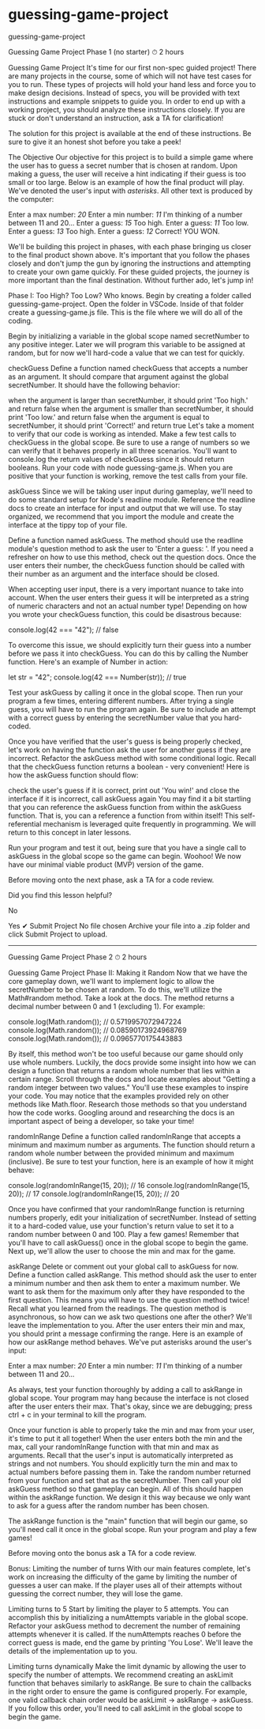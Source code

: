 # guessing-game-project
guessing-game-project





Guessing Game Project Phase 1 (no starter)
⏱ 2 hours

Guessing Game Project
It's time for our first non-spec guided project! There are many projects in the course, some of which will not have test cases for you to run. These types of projects will hold your hand less and force you to make design decisions. Instead of specs, you will be provided with text instructions and example snippets to guide you. In order to end up with a working project, you should analyze these instructions closely. If you are stuck or don't understand an instruction, ask a TA for clarification!

The solution for this project is available at the end of these instructions. Be sure to give it an honest shot before you take a peek!

The Objective
Our objective for this project is to build a simple game where the user has to guess a secret number that is chosen at random. Upon making a guess, the user will receive a hint indicating if their guess is too small or too large. Below is an example of how the final product will play. We've denoted the user's input with *asterisks*. All other text is produced by the computer:

Enter a max number: *20*
Enter a min number: *11*
I'm thinking of a number between 11 and 20...
Enter a guess: *15*
Too high.
Enter a guess: *11*
Too low.
Enter a guess: *13*
Too high.
Enter a guess: *12*
Correct!
YOU WON.

We'll be building this project in phases, with each phase bringing us closer to the final product shown above. It's important that you follow the phases closely and don't jump the gun by ignoring the instructions and attempting to create your own game quickly. For these guided projects, the journey is more important than the final destination. Without further ado, let's jump in!

Phase I: Too High? Too Low? Who knows.
Begin by creating a folder called guessing-game-project. Open the folder in VSCode. Inside of that folder create a guessing-game.js file. This is the file where we will do all of the coding.

Begin by initializing a variable in the global scope named secretNumber to any positive integer. Later we will program this variable to be assigned at random, but for now we'll hard-code a value that we can test for quickly.

checkGuess
Define a function named checkGuess that accepts a number as an argument. It should compare that argument against the global secretNumber. It should have the following behavior:

when the argument is larger than secretNumber, it should print 'Too high.' and return false
when the argument is smaller than secretNumber, it should print 'Too low.' and return false
when the argument is equal to secretNumber, it should print 'Correct!' and return true
Let's take a moment to verify that our code is working as intended. Make a few test calls to checkGuess in the global scope. Be sure to use a range of numbers so we can verify that it behaves properly in all three scenarios. You'll want to console.log the return values of checkGuess since it should return booleans. Run your code with node guessing-game.js. When you are positive that your function is working, remove the test calls from your file.

askGuess
Since we will be taking user input during gameplay, we'll need to do some standard setup for Node's readline module. Reference the readline docs to create an interface for input and output that we will use. To stay organized, we recommend that you import the module and create the interface at the tippy top of your file.

Define a function named askGuess. The method should use the readline module's question method to ask the user to 'Enter a guess: '. If you need a refresher on how to use this method, check out the question docs. Once the user enters their number, the checkGuess function should be called with their number as an argument and the interface should be closed.

When accepting user input, there is a very important nuance to take into account. When the user enters their guess it will be interpreted as a string of numeric characters and not an actual number type! Depending on how you wrote your checkGuess function, this could be disastrous because:

console.log(42 === "42"); // false

To overcome this issue, we should explicitly turn their guess into a number before we pass it into checkGuess. You can do this by calling the Number function. Here's an example of Number in action:

let str = "42";
console.log(42 === Number(str)); // true

Test your askGuess by calling it once in the global scope. Then run your program a few times, entering different numbers. After trying a single guess, you will have to run the program again. Be sure to include an attempt with a correct guess by entering the secretNumber value that you hard-coded.

Once you have verified that the user's guess is being properly checked, let's work on having the function ask the user for another guess if they are incorrect. Refactor the askGuess method with some conditional logic. Recall that the checkGuess function returns a boolean - very convenient! Here is how the askGuess function should flow:

check the user's guess
if it is correct, print out 'You win!' and close the interface
if it is incorrect, call askGuess again
You may find it a bit startling that you can reference the askGuess function from within the askGuess function. That is, you can a reference a function from within itself! This self-referential mechanism is leveraged quite frequently in programming. We will return to this concept in later lessons.

Run your program and test it out, being sure that you have a single call to askGuess in the global scope so the game can begin. Woohoo! We now have our minimal viable product (MVP) version of the game.

Before moving onto the next phase, ask a TA for a code review.

Did you find this lesson helpful?

No

Yes
✔︎ Submit Project
No file chosen
Archive your file into a .zip folder and click Submit Project to upload.





******************************************************************************************************************************************************





Guessing Game Project Phase 2
⏱ 2 hours

Guessing Game Project
Phase II: Making it Random
Now that we have the core gameplay down, we'll want to implement logic to allow the secretNumber to be chosen at random. To do this, we'll utilize the Math#random method. Take a look at the docs. The method returns a decimal number between 0 and 1 (excluding 1). For example:

console.log(Math.random()); // 0.5719957072947224
console.log(Math.random()); // 0.08590173924968769
console.log(Math.random()); // 0.0965770175443883

By itself, this method won't be too useful because our game should only use whole numbers. Luckily, the docs provide some insight into how we can design a function that returns a random whole number that lies within a certain range. Scroll through the docs and locate examples about "Getting a random integer between two values." You'll use these examples to inspire your code. You may notice that the examples provided rely on other methods like Math.floor. Research those methods so that you understand how the code works. Googling around and researching the docs is an important aspect of being a developer, so take your time!

randomInRange
Define a function called randomInRange that accepts a minimum and maximum number as arguments. The function should return a random whole number between the provided minimum and maximum (inclusive). Be sure to test your function, here is an example of how it might behave:

console.log(randomInRange(15, 20)); // 16
console.log(randomInRange(15, 20)); // 17
console.log(randomInRange(15, 20)); // 20

Once you have confirmed that your randomInRange function is returning numbers properly, edit your initialization of secretNumber. Instead of setting it to a hard-coded value, use your function's return value to set it to a random number between 0 and 100. Play a few games! Remember that you'll have to call askGuess() once in the global scope to begin the game. Next up, we'll allow the user to choose the min and max for the game.

askRange
Delete or comment out your global call to askGuess for now. Define a function called askRange. This method should ask the user to enter a minimum number and then ask them to enter a maximum number. We want to ask them for the maximum only after they have responded to the first question. This means you will have to use the question method twice! Recall what you learned from the readings. The question method is asynchronous, so how can we ask two questions one after the other? We'll leave the implementation to you. After the user enters their min and max, you should print a message confirming the range. Here is an example of how our askRange method behaves. We've put asterisks around the user's input:

Enter a max number: *20*
Enter a min number: *11*
I'm thinking of a number between 11 and 20...

As always, test your function thoroughly by adding a call to askRange in global scope. Your program may hang because the interface is not closed after the user enters their max. That's okay, since we are debugging; press ctrl + c in your terminal to kill the program.

Once your function is able to properly take the min and max from your user, it's time to put it all together! When the user enters both the min and the max, call your randomInRange function with that min and max as arguments. Recall that the user's input is automatically interpreted as strings and not numbers. You should explicitly turn the min and max to actual numbers before passing them in. Take the random number returned from your function and set that as the secretNumber. Then call your old askGuess method so that gameplay can begin. All of this should happen within the askRange function. We design it this way because we only want to ask for a guess after the random number has been chosen.

The askRange function is the "main" function that will begin our game, so you'll need call it once in the global scope. Run your program and play a few games!

Before moving onto the bonus ask a TA for a code review.







Bonus: Limiting the number of turns
With our main features complete, let's work on increasing the difficulty of the game by limiting the number of guesses a user can make. If the player uses all of their attempts without guessing the correct number, they will lose the game.

Limiting turns to 5
Start by limiting the player to 5 attempts. You can accomplish this by initializing a numAttempts variable in the global scope. Refactor your askGuess method to decrement the number of remaining attempts whenever it is called. If the numAttempts reaches 0 before the correct guess is made, end the game by printing 'You Lose'. We'll leave the details of the implementation up to you.

Limiting turns dynamically
Make the limit dynamic by allowing the user to specify the number of attempts. We recommend creating an askLimit function that behaves similarly to askRange. Be sure to chain the callbacks in the right order to ensure the game is configured properly. For example, one valid callback chain order would be askLimit -> askRange -> askGuess. If you follow this order, you'll need to call askLimit in the global scope to begin the game.


